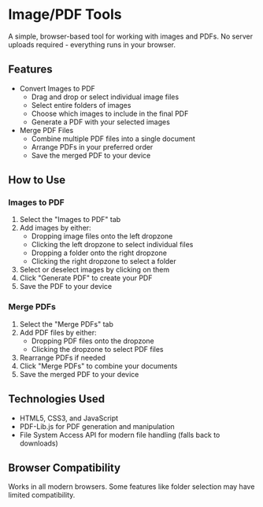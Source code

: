 # Image/PDF Tools
A simple, browser-based tool for working with images and PDFs. No server uploads required - everything runs in your browser.

## Features
- Convert Images to PDF
    - Drag and drop or select individual image files
    - Select entire folders of images
    - Choose which images to include in the final PDF
    - Generate a PDF with your selected images
- Merge PDF Files
    - Combine multiple PDF files into a single document
    - Arrange PDFs in your preferred order
    - Save the merged PDF to your device

## How to Use
### Images to PDF
1. Select the "Images to PDF" tab
2. Add images by either:
    - Dropping image files onto the left dropzone
    - Clicking the left dropzone to select individual files
    - Dropping a folder onto the right dropzone
    - Clicking the right dropzone to select a folder
3. Select or deselect images by clicking on them
4. Click "Generate PDF" to create your PDF
5. Save the PDF to your device

### Merge PDFs
1. Select the "Merge PDFs" tab
2. Add PDF files by either:
    - Dropping PDF files onto the dropzone
    - Clicking the dropzone to select PDF files
3. Rearrange PDFs if needed
4. Click "Merge PDFs" to combine your documents
5. Save the merged PDF to your device

## Technologies Used
- HTML5, CSS3, and JavaScript
- PDF-Lib.js for PDF generation and manipulation
- File System Access API for modern file handling (falls back to downloads)

## Browser Compatibility
Works in all modern browsers. Some features like folder selection may have limited compatibility.